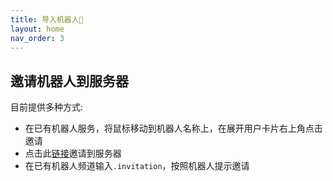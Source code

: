 ```yaml
---
title: 导入机器人🤖
layout: home
nav_order: 3
---
```


## 邀请机器人到服务器

目前提供多种方式:

- 在已有机器人服务，将鼠标移动到机器人名称上，在展开用户卡片右上角点击邀请
- 点击此[链接](https://www.kookapp.cn/app/oauth2/authorize?id=13019&permissions=6144&client_id=060yfgI-5-zAgIgb&redirect_uri=&scope=bot)邀请到服务器
- 在已有机器人频道输入`.invitation`，按照机器人提示邀请
